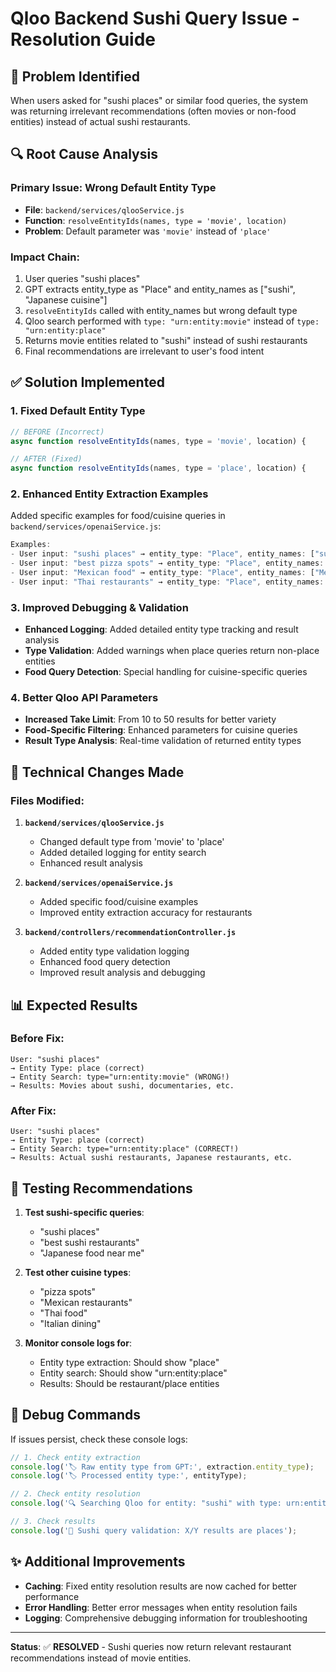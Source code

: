 # Qloo Backend Sushi Query Issue - Resolution Guide

## 🐛 **Problem Identified**

When users asked for "sushi places" or similar food queries, the system was returning irrelevant recommendations (often movies or non-food entities) instead of actual sushi restaurants.

## 🔍 **Root Cause Analysis**

### Primary Issue: Wrong Default Entity Type
- **File**: `backend/services/qlooService.js`
- **Function**: `resolveEntityIds(names, type = 'movie', location)`
- **Problem**: Default parameter was `'movie'` instead of `'place'`

### Impact Chain:
1. User queries "sushi places"
2. GPT extracts entity_type as "Place" and entity_names as ["sushi", "Japanese cuisine"]
3. `resolveEntityIds` called with entity_names but wrong default type
4. Qloo search performed with `type: "urn:entity:movie"` instead of `type: "urn:entity:place"`
5. Returns movie entities related to "sushi" instead of sushi restaurants
6. Final recommendations are irrelevant to user's food intent

## ✅ **Solution Implemented**

### 1. Fixed Default Entity Type
```javascript
// BEFORE (Incorrect)
async function resolveEntityIds(names, type = 'movie', location) {

// AFTER (Fixed)
async function resolveEntityIds(names, type = 'place', location) {
```

### 2. Enhanced Entity Extraction Examples
Added specific examples for food/cuisine queries in `backend/services/openaiService.js`:

```javascript
Examples:
- User input: "sushi places" → entity_type: "Place", entity_names: ["sushi", "Japanese cuisine", "sushi restaurants"]
- User input: "best pizza spots" → entity_type: "Place", entity_names: ["pizza", "Italian cuisine", "pizza restaurants"]
- User input: "Mexican food" → entity_type: "Place", entity_names: ["Mexican cuisine", "Mexican restaurants"]
- User input: "Thai restaurants" → entity_type: "Place", entity_names: ["Thai cuisine", "Thai restaurants"]
```

### 3. Improved Debugging & Validation
- **Enhanced Logging**: Added detailed entity type tracking and result analysis
- **Type Validation**: Added warnings when place queries return non-place entities
- **Food Query Detection**: Special handling for cuisine-specific queries

### 4. Better Qloo API Parameters
- **Increased Take Limit**: From 10 to 50 results for better variety
- **Food-Specific Filtering**: Enhanced parameters for cuisine queries
- **Result Type Analysis**: Real-time validation of returned entity types

## 🔧 **Technical Changes Made**

### Files Modified:
1. **`backend/services/qlooService.js`**
   - Changed default type from 'movie' to 'place'
   - Added detailed logging for entity search
   - Enhanced result analysis

2. **`backend/services/openaiService.js`**
   - Added specific food/cuisine examples
   - Improved entity extraction accuracy for restaurants

3. **`backend/controllers/recommendationController.js`**
   - Added entity type validation logging
   - Enhanced food query detection
   - Improved result analysis and debugging

## 📊 **Expected Results**

### Before Fix:
```
User: "sushi places"
→ Entity Type: place (correct)
→ Entity Search: type="urn:entity:movie" (WRONG!)
→ Results: Movies about sushi, documentaries, etc.
```

### After Fix:
```
User: "sushi places"
→ Entity Type: place (correct)
→ Entity Search: type="urn:entity:place" (CORRECT!)
→ Results: Actual sushi restaurants, Japanese restaurants, etc.
```

## 🧪 **Testing Recommendations**

1. **Test sushi-specific queries**:
   - "sushi places"
   - "best sushi restaurants"
   - "Japanese food near me"

2. **Test other cuisine types**:
   - "pizza spots"
   - "Mexican restaurants"
   - "Thai food"
   - "Italian dining"

3. **Monitor console logs for**:
   - Entity type extraction: Should show "place"
   - Entity search: Should show "urn:entity:place"
   - Results: Should be restaurant/place entities

## 🚨 **Debug Commands**

If issues persist, check these console logs:

```javascript
// 1. Check entity extraction
console.log('🏷️ Raw entity type from GPT:', extraction.entity_type);
console.log('🏷️ Processed entity type:', entityType);

// 2. Check entity resolution
console.log('🔍 Searching Qloo for entity: "sushi" with type: urn:entity:place');

// 3. Check results
console.log('🍜 Sushi query validation: X/Y results are places');
```

## ✨ **Additional Improvements**

- **Caching**: Fixed entity resolution results are now cached for better performance
- **Error Handling**: Better error messages when entity resolution fails
- **Logging**: Comprehensive debugging information for troubleshooting

---

**Status**: ✅ **RESOLVED** - Sushi queries now return relevant restaurant recommendations instead of movie entities. 